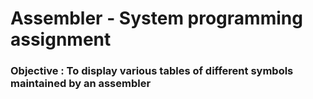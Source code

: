# Assembler  - System programming assignment


### Objective : To display various tables of different symbols maintained by an assembler
